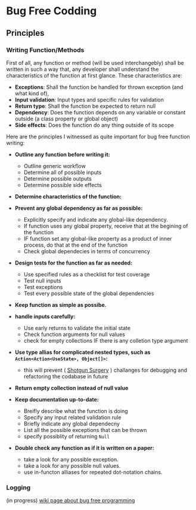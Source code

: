 # Bug Free Codding

## Principles
### Writing Function/Methods 
First of all, any function or method (will be used interchangebly) shall be written in such a way that, any developer shall understand the characteristics of the function at first glance. These characteristics are:
- **Exceptions**: Shall the function be handled for thrown exception (and what kind of),
- **Input validation**: Input types and specific rules for validation
- **Return type**: Shall the function be expected to return null
- **Dependency**: Does the function depends on any variable or constant outside (a class property or global object)
- **Side effects**: Does the function do any thing outside of its scope

Here are the principles I witnessed as quite important for bug free function writing:

- **Outline any function before writing it:**

  - Outline generic workflow
  - Determine all of possible inputs
  - Determine possible outputs
  - Determine possible side effects

- **Determine characteristics of the function:**
  
- **Prevent any global dependency as far as possible:**
  
  - Explicitly specify and indicate any global-like dependency.
  - If function uses any global property, receive that at the begining of the function
  - IF function set any global-like property as a product of inner process, do that at the end of the function
  - Check global dependecies in terms of concurrency
  
- **Design tests for the function as far as needed:**
  
  - Use specified rules as a checklist for test coverage
  - Test null inputs
  - Test exceptions
  - Test every possible state of the global dependencies
    
- **Keep function as simple as possibe.**
  
- **handle inputs carefully:**
  
  - Use early returns to validate the initial state
  - Check function arguments for null values
  - check for empty collections IF there is any colletion type argument
    
- **Use type allias for complicated nested types, such as `Action<Action<UseState>, Object[]>`:**
  
  - this will prevent ( [Shotgun Surgery](https://refactoring.guru/smells/shotgun-surgery) ) challanges for debugging and refactoring the codabase in future
    
- **Return empty collection instead of null value**
  
- **Keep documentation up-to-date:**
  
  - Breifly describe what the function is doing
  - Specify any input related validation rule
  - Briefly indicate any global dependecny
  - List all the possible exceptions that can be thrown
  - specify possiblity of returning `Null`
    
- **Double check any function as if it is written on a paper:**
  
  - take a look for any possible exception.
  - take a look for any possible null values.
  - use in-functon alliases for repeated dot-notation chains.

### Logging

(in progress)
[wiki page about bug free programming](https://en.wikibooks.org/wiki/Bug_Free_Programming)
